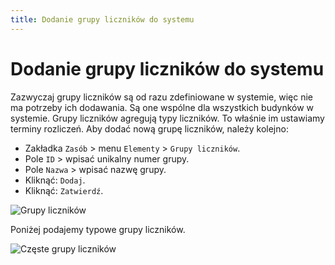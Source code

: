 ```yaml
---
title: Dodanie grupy liczników do systemu
---
```


# Dodanie grupy liczników do systemu

Zazwyczaj grupy liczników są od razu zdefiniowane w systemie, więc nie ma potrzeby ich dodawania. Są one wspólne dla wszystkich budynków w systemie. Grupy liczników agregują typy liczników. To właśnie im ustawiamy terminy rozliczeń. Aby dodać nową grupę liczników, należy kolejno:

- Zakładka `Zasób` > menu `Elementy` > `Grupy liczników`.
- Pole `ID` > wpisać unikalny numer grupy.
- Pole `Nazwa` > wpisać nazwę grupy.
- Kliknąć: `Dodaj`.
- Kliknąć: `Zatwierdź`.

![Grupy liczników](grupylicznikow.gif)

Poniżej podajemy typowe grupy liczników.

![Częste grupy liczników](czestegrupylicznikow.png)